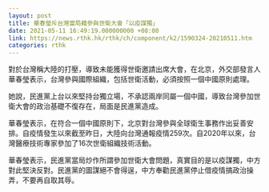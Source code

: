 ```yaml
---
layout: post
title: 華春瑩斥台灣當局藉參與世衛大會「以疫謀獨」
date: 2021-05-11 16:49:19.000000000 +08:00
link: https://news.rthk.hk/rthk/ch/component/k2/1590324-20210511.htm
categories: rthk
---
```


對於台灣稱大陸的打壓，導致未能獲得世衛邀請出席大會，在北京，外交部發言人華春瑩表示，台灣參與國際組織，包括世衛活動，必須按照一個中國原則處理。

她說，民進黨上台以來堅持台獨立場，不承認兩岸同屬一個中國，導致台灣參加世衛大會的政治基礎不復存在，局面是民進黨造成。

華春瑩表示，在符合一個中國原則下，北京對台灣參與全球衛生事務作出妥善安排。自疫情發生以來截至昨日，大陸向台灣通報疫情259次。自2020年以來，台灣醫療技術專家參加了16次世衛組織技術活動。

華春瑩表示，民進黨當局炒作所謂參加世衛大會問題，真實目的是以疫謀獨，中方對此堅決反對。民進黨的圖謀絕不會得逞，中方奉勸民進黨停止借疫情搞政治操弄，不要再自取其辱。
